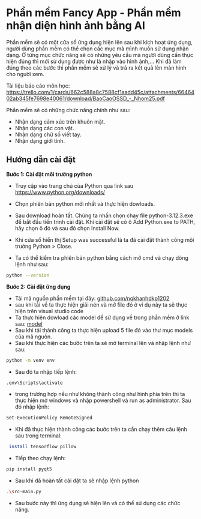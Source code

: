 
# Phần mềm Fancy App - Phần mềm nhận diện hình ảnh bằng AI

Phần mềm sẽ có một cửa sổ ứng dụng hiện lên sau khi kích hoạt ứng dụng, người dùng phần mềm có thể chọn các mục mà mình muốn sử dụng nhận dạng. Ở từng mục chức năng sẽ có những yêu cầu mà người dùng cần thực hiện đúng thì mới sử dụng được như là nhập vào hình ảnh,... Khi đã làm đúng theo các bước thì phần mềm sẽ xử lý và trả ra kết quả lên màn hình cho người xem.

Tài liệu báo cáo môn học: https://trello.com/1/cards/662c588a8c7588cf1aadd45c/attachments/6646402ab345fe7698e40061/download/BaoCaoOSSD_-_Nhom25.pdf

Phần mềm sẽ có những chức năng chính như sau:

- Nhận dạng cảm xúc trên khuôn mặt.
- Nhận dạng các con vật.
- Nhận dạng chữ số viết tay.
- Nhận dạng giới tính.


## Hướng dẫn cài đặt
**Bước 1: Cài đặt môi trường python**
- Truy cập vào trang chủ của Python qua link sau https://www.python.org/downloads/
- Chọn phiên bản python mới nhất và thực hiện dowloads.
- Sau download hoàn tất. Chúng ta nhấn chọn chạy file python-3.12.3.exe để bắt đầu tiến trình cài đặt. Khi cài đặt sẽ có ô  Add Python.exe to PATH, hãy chọn ô đó và sau đó chọn Install Now.
- Khi cửa sổ hiển thị Setup was successful là ta đã cài đặt thành công môi trường Python > Close.

- Ta có thể kiểm tra phiên bản python bằng cách mở cmd và chạy dòng lệnh như sau:
```bash
python --version
```
**Bước 2: Cài đặt ứng dụng**

- Tải mã nguồn phần mềm tại đây: [github.com/nqkhanhdkp1202](https://github.com/nqkhanhdkp1202/ossd-app/releases/tag/v1.0)
- sau khi tải về ta thực hiện giải nén và mở file đó ở ví dụ này ta sẽ thực hiện trên
visual studio code
- Ta thực hiện dowload các model để sử dụng về trong phần mềm ở link sau: [model](https://drive.google.com/drive/folders/1ipZDhCQzeEFSN3ruRVybYqPG1uyLIryA?usp=sharing )
- Sau khi tải thành công ta thực hiện upload 5 file đó vào thư mục models của mã nguồn.
-  Sau khi thực hiện các bước trên ta sẽ mở terminal lên và nhập lệnh như sau:
```bash
python -m venv env
```
- Sau đó ta nhập tiếp lệnh:
```bash
.env\Scripts\activate
```
- trong trường hợp nếu như không thành công như hình phía trên thì ta thực hiện mở windows và nhập powershell và run as administrator. Sau đó nhập lệnh: 
```bash
Set-ExecutionPolicy RemoteSigned
```
- Khi đã thực hiện thành công các bước trên ta cần chạy thêm câu lệnh sau trong terminal:
```bash
 install tensorflow pillow
```
- Tiếp theo chạy lệnh:
```bash
pip install pyqt5
```
- Sau khi đã hoàn tất cài đặt ta sẽ nhập lệnh python 
```bash
.\src-main.py
```
- Sau bước này thì ứng dụng sẽ hiện lên và có thể sử dụng các chức năng.



